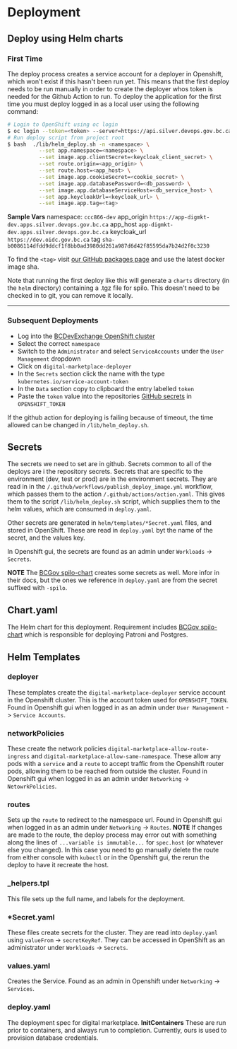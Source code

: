 # Deployment

## Deploy using Helm charts

### First Time
The deploy process creates a service account for a deployer in Openshift, which won't exist if this hasn't been run yet.
This means that the first deploy needs to be run manually in order to create the deployer whos token is needed for the Github Action to run.
To deploy the application for the first time you must deploy logged in as a local user using the following command:
```bash
# Login to OpenShift using oc login
$ oc login --token=<token> --server=https://api.silver.devops.gov.bc.ca:6443
# Run deploy script from project root
$ bash  ./lib/helm_deploy.sh -n <namespace> \
          --set app.namespace=<namespace> \
          --set image.app.clientSecret=<keycloak_client_secret> \
          --set route.origin=<app_origin> \
          --set route.host=<app_host> \
          --set image.app.cookieSecret=<cookie_secret> \
          --set image.app.databasePassword=<db_password> \
          --set image.app.databaseServiceHost=<db_service_host> \
          --set app.keycloakUrl=<keycloak_url> \
          --set image.app.tag=<tag>
```
**Sample Vars**
namespace: `ccc866-dev`
app_origin `https://app-digmkt-dev.apps.silver.devops.gov.bc.ca`
app_host `app-digmkt-dev.apps.silver.devops.gov.bc.ca`
keycloak_url `https://dev.oidc.gov.bc.ca`
tag `sha-b0086114dfdd9ddcf1f8bb0ad3980dd261a987d6d42f85595da7b24d2f0c3230`

To find the `<tag>` visit [our GitHub packages page](https://github.com/bcgov/digital_marketplace/pkgs/container/digital_marketplace) and use the latest docker image sha.

Note that running the first deploy like this will generate a `charts` directory (in the `helm` directory) containing a .tgz file for spilo. This doesn't need to be checked in to git, you can remove it locally.

---

### Subsequent Deployments

- Log into the [BCDevExchange OpenShift cluster](https://console.apps.silver.devops.gov.bc.ca)
- Select the correct `namespace`
- Switch to the `Administrator` and select `ServiceAccounts` under the `User Management` dropdown
- Click on `digital-marketplace-deployer`
- In the `Secrets` section click the name with the type `kubernetes.io/service-account-token`
- In the `Data` section copy to clipboard the entry labelled `token`
- Paste the `token` value into the repositories [GitHub secrets](https://github.com/bcgov/digital_marketplace/settings/secrets/actions) in `OPENSHIFT_TOKEN`

If the github action for deploying is failing because of timeout, the time allowed can be changed in `/lib/helm_deploy.sh`.

## Secrets
The secrets we need to set are in github. Secrets common to all of the deploys are i the repository secrets. Secrets that are specific to the environment (dev, test or prod) are in the environment secrets. They are read in in the `/.github/workflows/publish_deploy_image.yml` workflow, which passes them to the action `/.github/actions/action.yaml`. This gives them to the script `/lib/helm_deploy.sh` script, which supplies them to the helm values, which are consumed in `deploy.yaml`.

Other secrets are generated in `helm/templates/*Secret.yaml` files, and stored in OpenShift. These are read in `deploy.yaml` byt the name of the secret, and the values key.

In Openshift gui, the secrets are found as an admin under `Workloads` -> `Secrets`.

**NOTE** The [BCGov spilo-chart](https://bcgov.github.io/spilo-chart) creates some secrets as well. More infor in their docs, but the ones we reference in `deploy.yaml` are from the secret suffixed with `-spilo`.

## Chart.yaml
The Helm chart for this deployment. Requirement includes [BCGov spilo-chart](https://bcgov.github.io/spilo-chart) which is responsible for deploying Patroni and Postgres.

## Helm Templates

### deployer
These templates create the `digital-marketplace-deployer` service account in the Openshift cluster. This is the account token used for `OPENSHIFT_TOKEN`. Found in Openshift gui when logged in as an admin under `User Management` -> `Service Accounts`.

### networkPolicies
These create the network policies `digital-marketplace-allow-route-ingress` and `digital-marketplace-allow-same-namespace`. These allow any pods with a `service` and a `route` to accept traffic from the Openshift router pods, allowing them to be reached from outside the cluster. Found in Openshift gui when logged in as an admin under `Networking` -> `NetowrkPolicies`.

### routes
Sets up the `route` to redirect to the namespace url. Found in Openshift gui when logged in as an admin under `Networking` -> `Routes`.
**NOTE** If changes are made to the route, the deploy process may error out with something along the lines of `...variable is immutable...` for `spec.host` (or whatever else you changed). In this case you need to go manually delete the route from either console with `kubectl` or in the Openshift gui, the rerun the deploy to have it recreate the host.

### _helpers.tpl
This file sets up the full name, and labels for the deployment.

### *Secret.yaml
These files create secrets for the cluster. They are read into `deploy.yaml` using `valueFrom` -> `secretKeyRef`. They can be accessed in OpenShift as an administrator under `Workloads` -> `Secrets`.

### values.yaml
Creates the Service. Found as an admin in Openshift under `Networking` -> `Services`.

### deploy.yaml
The deployment spec for digital marketplace.
**InitContainers**
These are run prior to containers, and always run to completion. Currently, ours is used to provision database credentials.
